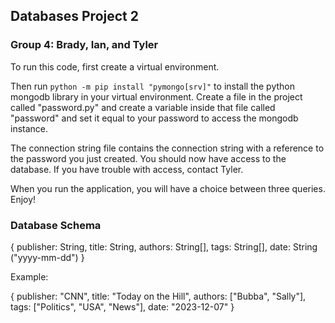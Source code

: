 ## Databases Project 2
### Group 4: Brady, Ian, and Tyler

To run this code, first create a virtual environment.

Then run `python -m pip install "pymongo[srv]"` to install the python mongodb library in your virtual environment. Create a file in the project called "password.py" and create a variable inside that file called "password" and set it equal to your password to access the mongodb instance.

The connection string file contains the connection string with a reference to the password you just created. You should now have access to the database. If you have trouble with access, contact Tyler.

When you run the application, you will have a choice between three queries. Enjoy!


### Database Schema

{
    publisher: String,
    title: String,
    authors: String[],
    tags: String[],
    date: String ("yyyy-mm-dd")
}

Example:

{
    publisher: "CNN",
    title: "Today on the Hill",
    authors: ["Bubba", "Sally"],
    tags: ["Politics", "USA", "News"],
    date: "2023-12-07"
}
